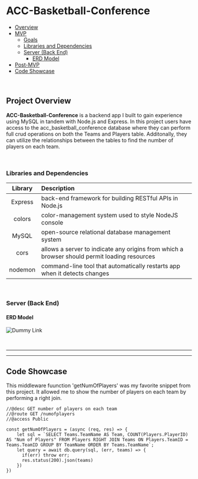 # ACC-Basketball-Conference
- [Overview](#overview)
- [MVP](#mvp)
  - [Goals](#goals)
  - [Libraries and Dependencies](#libraries-and-dependencies)
  - [Server (Back End)](#server)
    - [ERD Model](#erd-model)
- [Post-MVP](#post-mvp)
- [Code Showcase](#code-showcase)

<br>

## Project Overview

**ACC-Basketball-Conference** is a backend app I built to gain experience using MySQL in tandem with Node.js and Express. In this project users have access to the acc_basketball_conference database where they can perform full crud operations on both the Teams and Players table. Additonally, they can utilize the relationships between the tables to find the number of players on each team.

<br>

### Libraries and Dependencies

|     Library      | Description                                |
| :--------------: | :----------------------------------------- | 
| Express | back-end framework for building RESTful APIs in Node.js |
| colors| color-management system used to style NodeJS console | 
| MySQL | open-source relational database management system |
| cors | allows a server to indicate any origins from which a browser should permit loading resources|
| nodemon | command-line tool that automatically restarts app when it detects changes|

<br>

### Server (Back End)

#### ERD Model

![Dummy Link](https://res.cloudinary.com/tylerwashington98/image/upload/v1675587163/acc-basketball-conference/Screen_Shot_2023-02-05_at_3.22.39_AM_jifibz.png)

<br>

***

***
## Code Showcase

This middleware fuunction 'getNumOfPlayers' was my favorite snippet from this project. It allowed me to show the number of players on each team by performing a right join.

```
//@desc GET number of players on each team
//@route GET /numofplayers
//@access Public 

const getNumOfPlayers = (async (req, res) => {
    let sql = `SELECT Teams.TeamName AS Team, COUNT(Players.PlayerID) AS "Num of Players" FROM Players RIGHT JOIN Teams ON Players.TeamID = Teams.TeamID GROUP BY TeamName ORDER BY Teams.TeamName`;
    let query = await db.query(sql, (err, teams) => {
      if(err) throw err;
      res.status(200).json(teams)
    })
})

```
